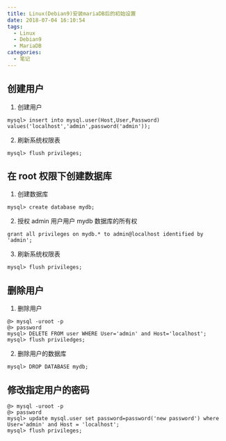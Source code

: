 ```yaml
---
title: Linux(Debian9)安装mariaDB后的初始设置
date: 2018-07-04 16:10:54
tags:
  - Linux
  - Debian9
  - MariaDB
categories:
  - 笔记
---
```


## 创建用户

1. 创建用户

``` shell
mysql> insert into mysql.user(Host,User,Password) values('localhost','admin',password('admin'));
```

2. 刷新系统权限表

``` shell
mysql> flush privileges;
```

<!-- more -->

## 在 root 权限下创建数据库

1. 创建数据库

``` shell
mysql> create database mydb;
```

2. 授权 admin 用户用户 mydb 数据库的所有权

``` shell
grant all privileges on mydb.* to admin@localhost identified by 'admin';
```

3. 刷新系统权限表

``` shell
mysql> flush privileges;
```

## 删除用户

1. 删除用户

``` shell
@> mysql -uroot -p
@> password
mysql> DELETE FROM user WHERE User='admin' and Host='localhost';
mysql> flush priviledges;
```

2. 删除用户的数据库

``` shell
mysql> DROP DATABASE mydb;
```

## 修改指定用户的密码

``` shell
@> mysql -uroot -p
@> password
mysql> update mysql.user set password=password('new password') where User='admin' and Host = 'localhost';
mysql> flush privileges;
```
